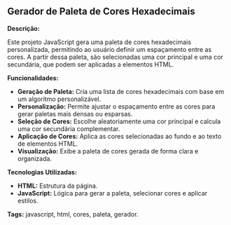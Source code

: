## Gerador de Paleta de Cores Hexadecimais

**Descrição:**

Este projeto JavaScript gera uma paleta de cores hexadecimais personalizada, permitindo ao usuário definir um espaçamento entre as cores. A partir dessa paleta, são selecionadas uma cor principal e uma cor secundária, que podem ser aplicadas a elementos HTML. 

**Funcionalidades:**

* **Geração de Paleta:** Cria uma lista de cores hexadecimais com base em um algoritmo personalizável.
* **Personalização:** Permite ajustar o espaçamento entre as cores para gerar paletas mais densas ou esparsas.
* **Seleção de Cores:** Escolhe aleatoriamente uma cor principal e calcula uma cor secundária complementar.
* **Aplicação de Cores:** Aplica as cores selecionadas ao fundo e ao texto de elementos HTML.
* **Visualização:** Exibe a paleta de cores gerada de forma clara e organizada.

**Tecnologias Utilizadas:**

* **HTML:** Estrutura da página.
* **JavaScript:** Lógica para gerar a paleta, selecionar cores e aplicar estilos.



**Tags:** javascript, html, cores, paleta, gerador.
